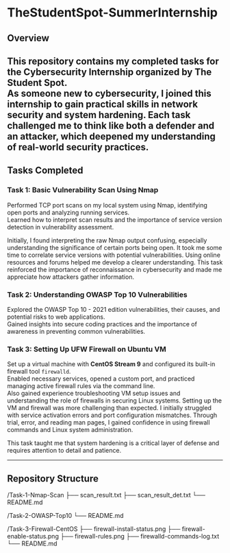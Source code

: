 # TheStudentSpot-SummerInternship

## Overview

This repository contains my completed tasks for the Cybersecurity Internship organized by The Student Spot.  
As someone new to cybersecurity, I joined this internship to gain practical skills in network security and system hardening. Each task challenged me to think like both a defender and an attacker, which deepened my understanding of real-world security practices.
---

## Tasks Completed

### Task 1: Basic Vulnerability Scan Using Nmap  
Performed TCP port scans on my local system using Nmap, identifying open ports and analyzing running services.  
Learned how to interpret scan results and the importance of service version detection in vulnerability assessment. 

Initially, I found interpreting the raw Nmap output confusing, especially understanding the significance of certain ports being open. It took me some time to correlate service versions with potential vulnerabilities. Using online resources and forums helped me develop a clearer understanding. This task reinforced the importance of reconnaissance in cybersecurity and made me appreciate how attackers gather information.

### Task 2: Understanding OWASP Top 10 Vulnerabilities  
Explored the OWASP Top 10 - 2021 edition vulnerabilities, their causes, and potential risks to web applications.  
Gained insights into secure coding practices and the importance of awareness in preventing common vulnerabilities.

### Task 3: Setting Up UFW Firewall on Ubuntu VM  
Set up a virtual machine with **CentOS Stream 9** and configured its built-in firewall tool `firewalld`.  
Enabled necessary services, opened a custom port, and practiced managing active firewall rules via the command line.  
Also gained experience troubleshooting VM setup issues and understanding the role of firewalls in securing Linux systems.
Setting up the VM and firewall was more challenging than expected. I initially struggled with service activation errors and port configuration mismatches. Through trial, error, and reading man pages, I gained confidence in using firewall commands and Linux system administration.

This task taught me that system hardening is a critical layer of defense and requires attention to detail and patience.

---

## Repository Structure

/Task-1-Nmap-Scan
├── scan_result.txt
├── scan_result_det.txt
└── README.md

/Task-2-OWASP-Top10
└── README.md

/Task-3-Firewall-CentOS
├── firewall-install-status.png
├── firewall-enable-status.png
├── firewall-rules.png
├── firewalld-commands-log.txt
└── README.md
